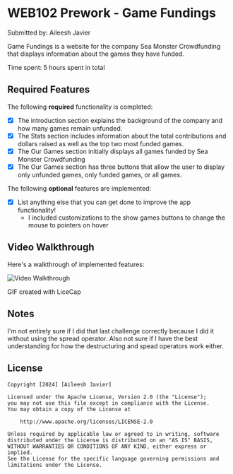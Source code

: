 # WEB102 Prework - Game Fundings

Submitted by: Aileesh Javier

Game Fundings is a website for the company Sea Monster Crowdfunding that displays information about the games they have funded.

Time spent: 5 hours spent in total

## Required Features

The following **required** functionality is completed:

* [X] The introduction section explains the background of the company and how many games remain unfunded.
* [X] The Stats section includes information about the total contributions and dollars raised as well as the top two most funded games.
* [X] The Our Games section initially displays all games funded by Sea Monster Crowdfunding
* [X] The Our Games section has three buttons that allow the user to display only unfunded games, only funded games, or all games.

The following **optional** features are implemented:

* [X] List anything else that you can get done to improve the app functionality!
    - I included customizations to the show games buttons to change the mouse to pointers on hover

## Video Walkthrough

Here's a walkthrough of implemented features:

<img src='web102prework.gif' title='Video Walkthrough' width='' alt='Video Walkthrough' />

<!-- Replace this with whatever GIF tool you used! -->
GIF created with LiceCap

## Notes

I'm not entirely sure if I did that last challenge correctly because I did it without using the spread operator.
Also not sure if I have the best understanding for how the destructuring and spead operators work either.

## License

    Copyright [2024] [Aileesh Javier]

    Licensed under the Apache License, Version 2.0 (the "License");
    you may not use this file except in compliance with the License.
    You may obtain a copy of the License at

        http://www.apache.org/licenses/LICENSE-2.0

    Unless required by applicable law or agreed to in writing, software
    distributed under the License is distributed on an "AS IS" BASIS,
    WITHOUT WARRANTIES OR CONDITIONS OF ANY KIND, either express or implied.
    See the License for the specific language governing permissions and
    limitations under the License.
